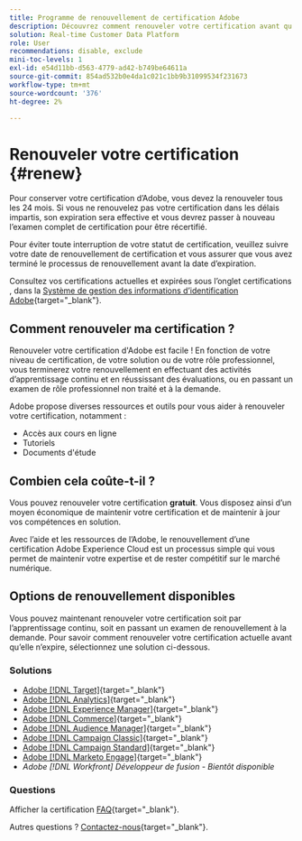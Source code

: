 ```yaml
---
title: Programme de renouvellement de certification Adobe
description: Découvrez comment renouveler votre certification avant qu’elle n’expire.
solution: Real-time Customer Data Platform
role: User
recommendations: disable, exclude
mini-toc-levels: 1
exl-id: e54d11bb-d563-4779-ad42-b749be64611a
source-git-commit: 854ad532b0e4da1c021c1bb9b31099534f231673
workflow-type: tm+mt
source-wordcount: '376'
ht-degree: 2%

---
```


# Renouveler votre certification {#renew}

Pour conserver votre certification d’Adobe, vous devez la renouveler tous les 24 mois. Si vous ne renouvelez pas votre certification dans les délais impartis, son expiration sera effective et vous devrez passer à nouveau l’examen complet de certification pour être récertifié.

Pour éviter toute interruption de votre statut de certification, veuillez suivre votre date de renouvellement de certification et vous assurer que vous avez terminé le processus de renouvellement avant la date d’expiration.

Consultez vos certifications actuelles et expirées sous l’onglet certifications , dans la [Système de gestion des informations d’identification Adobe](https://www.certmetrics.com/adobe/candidate/cert_summary.aspx){target="_blank"}.

## Comment renouveler ma certification ?

Renouveler votre certification d&#39;Adobe est facile ! En fonction de votre niveau de certification, de votre solution ou de votre rôle professionnel, vous terminerez votre renouvellement en effectuant des activités d’apprentissage continu et en réussissant des évaluations, ou en passant un examen de rôle professionnel non traité et à la demande.

Adobe propose diverses ressources et outils pour vous aider à renouveler votre certification, notamment :

* Accès aux cours en ligne
* Tutoriels
* Documents d&#39;étude

## Combien cela coûte-t-il ?

Vous pouvez renouveler votre certification **gratuit**. Vous disposez ainsi d’un moyen économique de maintenir votre certification et de maintenir à jour vos compétences en solution.

Avec l’aide et les ressources de l’Adobe, le renouvellement d’une certification Adobe Experience Cloud est un processus simple qui vous permet de maintenir votre expertise et de rester compétitif sur le marché numérique.

## Options de renouvellement disponibles

Vous pouvez maintenant renouveler votre certification soit par l’apprentissage continu, soit en passant un examen de renouvellement à la demande. Pour savoir comment renouveler votre certification actuelle avant qu’elle n’expire, sélectionnez une solution ci-dessous.

### Solutions

* [Adobe [!DNL Target]](https://experienceleague.adobe.com/docs/certification/certification/technical-certifications/at/at-renew.html?lang=en){target="_blank"}
* [Adobe [!DNL Analytics]](https://experienceleague.adobe.com/docs/certification/certification/technical-certifications/aa/aa-renew.html?lang=en){target="_blank"}
* [Adobe [!DNL Experience Manager]](https://experienceleague.adobe.com/docs/certification/certification/technical-certifications/aem/aem-renew.html?lang=en){target="_blank"}
* [Adobe [!DNL Commerce]](https://experienceleague.adobe.com/docs/certification/certification/technical-certifications/ac/ac-renew.html?lang=en){target="_blank"}
* [Adobe [!DNL Audience Manager]](https://experienceleague.adobe.com/docs/certification/certification/technical-certifications/aam/aam-renew.html?lang=en){target="_blank"}
* [Adobe [!DNL Campaign Classic]](https://experienceleague.adobe.com/docs/certification/certification/technical-certifications/acc/acc-renew.html?lang=en){target="_blank"}
* [Adobe [!DNL Campaign Standard]](https://experienceleague.adobe.com/docs/certification/certification/technical-certifications/acs/acs-renew.html?lang=en){target="_blank"}
* [Adobe [!DNL Marketo Engage]](https://experienceleague.adobe.com/docs/certification/certification/technical-certifications/ame/ame-renew.html?lang=en){target="_blank"}
* _Adobe [!DNL Workfront] Développeur de fusion - Bientôt disponible_

### Questions

Afficher la certification [FAQ](https://experienceleague.adobe.com/docs/certification/certification/faq.html?lang=en){target="_blank"}.

Autres questions ? [Contactez-nous](mailto:certif@adobe.com){target="_blank"}.
